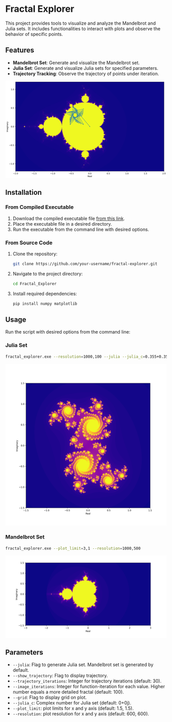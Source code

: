 # Fractal Explorer

This project provides tools to visualize and analyze the Mandelbrot and Julia sets. It includes functionalities to interact with plots and observe the behavior of specific points.

## Features

- **Mandelbrot Set**: Generate and visualize the Mandelbrot set.
- **Julia Set**: Generate and visualize Julia sets for specified parameters.
- **Trajectory Tracking**: Observe the trajectory of points under iteration.

![Sample](img/sample.png)

## Installation

### From Compiled Executable

1. Download the compiled executable file [from this link](dist/fractal_explorer.exe).
2. Place the executable file in a desired directory.
3. Run the executable from the command line with desired options.



### From Source Code

1. Clone the repository:
   ```bash
   git clone https://github.com/your-username/fractal-explorer.git
    ```

2. Navigate to the project directory:
   ```bash
   cd Fractal_Explorer
   ```

3. Install required dependencies:
   ```bash
   pip install numpy matplotlib
   ```

## Usage
Run the script with desired options from the command line:

### Julia Set

```bash
fractal_explorer.exe --resolution=1000,100 --julia --julia_c=0.355+0.355j
```

![Julia Sample](img/julia_sample.png)


### Mandelbrot Set

```bash
fractal_explorer.exe --plot_limit=3,1 --resolution=1000,500
```

![Mandelbrot Sample](img/mandelbrot_sample.png)


## Parameters

- `--julia`: Flag to generate Julia set. Mandelbrot set is generated by default.
- `--show_trajectory`: Flag to display trajectory.
- `--trajectory_iterations`: Integer for trajectory iterations (default: 30).
- `--image_iterations`: Integer for function-iteration for each value. Higher number equals a more detailed fractal (default: 100).
- `--grid`: Flag to display grid on plot.
- `--julia_c`: Complex number for Julia set (default: 0+0j).
- `--plot_limit`: plot limits for x and y axis (default: 1.5, 1.5).
- `--resolution`: plot resolution for x and y axis (default: 600, 600).


